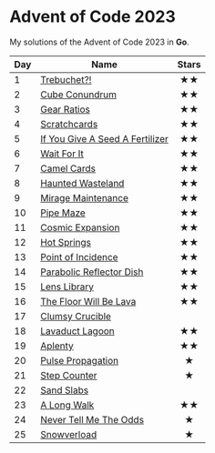 # Advent of Code 2023

My solutions of the Advent of Code 2023 in **Go**.

| Day | Name                                       | Stars |
|-----|--------------------------------------------|:-----:|
| 1   | [ Trebuchet?!                     ](day01) |  ★★   |
| 2   | [ Cube Conundrum                  ](day02) |  ★★   |
| 3   | [ Gear Ratios                     ](day03) |  ★★   |
| 4   | [ Scratchcards                    ](day04) |  ★★   |
| 5   | [ If You Give A Seed A Fertilizer ](day05) |  ★★   |
| 6   | [ Wait For It                     ](day06) |  ★★   |
| 7   | [ Camel Cards                     ](day07) |  ★★   |
| 8   | [ Haunted Wasteland               ](day08) |  ★★   |
| 9   | [ Mirage Maintenance              ](day09) |  ★★   |
| 10  | [ Pipe Maze                       ](day10) |  ★★   |
| 11  | [ Cosmic Expansion                ](day11) |  ★★   |
| 12  | [ Hot Springs                     ](day12) |  ★★   |
| 13  | [ Point of Incidence              ](day13) |  ★★   |
| 14  | [ Parabolic Reflector Dish        ](day14) |  ★★   |
| 15  | [ Lens Library                    ](day15) |  ★★   |
| 16  | [ The Floor Will Be Lava          ](day16) |  ★★   |
| 17  | [ Clumsy Crucible                 ](day17) |       |
| 18  | [ Lavaduct Lagoon                 ](day18) |  ★★   |
| 19  | [ Aplenty                         ](day19) |  ★★   |
| 20  | [ Pulse Propagation               ](day20) |   ★   |
| 21  | [ Step Counter                    ](day21) |   ★   |
| 22  | [ Sand Slabs                      ](day22) |       |
| 23  | [ A Long Walk                     ](day23) |  ★★   |
| 24  | [ Never Tell Me The Odds          ](day24) |   ★   |
| 25  | [ Snowverload                     ](day25) |   ★   |



